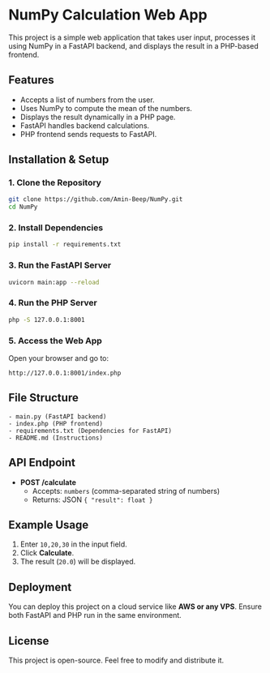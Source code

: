# NumPy Calculation Web App

This project is a simple web application that takes user input, processes it using NumPy in a FastAPI backend, and displays the result in a PHP-based frontend.

## Features
- Accepts a list of numbers from the user.
- Uses NumPy to compute the mean of the numbers.
- Displays the result dynamically in a PHP page.
- FastAPI handles backend calculations.
- PHP frontend sends requests to FastAPI.

## Installation & Setup

### 1. Clone the Repository
```bash
git clone https://github.com/Amin-Beep/NumPy.git
cd NumPy
```

### 2. Install Dependencies
```bash
pip install -r requirements.txt
```

### 3. Run the FastAPI Server
```bash
uvicorn main:app --reload
```

### 4. Run the PHP Server
```bash
php -S 127.0.0.1:8001
```

### 5. Access the Web App
Open your browser and go to:
```
http://127.0.0.1:8001/index.php
```

## File Structure
```
- main.py (FastAPI backend)
- index.php (PHP frontend)
- requirements.txt (Dependencies for FastAPI)
- README.md (Instructions)
```

## API Endpoint
- **POST /calculate**
  - Accepts: `numbers` (comma-separated string of numbers)
  - Returns: JSON `{ "result": float }`

## Example Usage
1. Enter `10,20,30` in the input field.
2. Click **Calculate**.
3. The result (`20.0`) will be displayed.

## Deployment
You can deploy this project on a cloud service like **AWS or any VPS**. Ensure both FastAPI and PHP run in the same environment.

## License
This project is open-source. Feel free to modify and distribute it.

